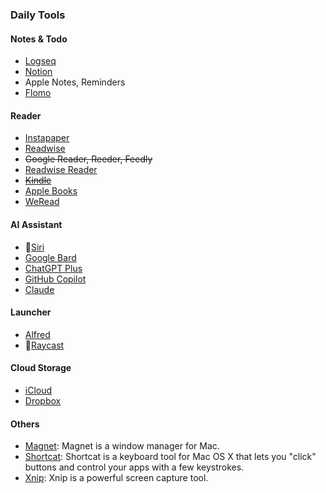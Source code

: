 ### Daily Tools

#### Notes & Todo

- [Logseq](https://www.logseq.com/)
- [Notion](https://www.notion.so/)
- Apple Notes, Reminders
- [Flomo](https://www.flomoapp.com/)

#### Reader

- [Instapaper](https://www.instapaper.com/)
- [Readwise](https://readwise.io/)
- ~~Google Reader, Reeder, Feedly~~
- [Readwise Reader](https://readwise.io/happy-reader/)
- ~~[Kindle](kindle.amazon.com/)~~
- [Apple Books](https://www.apple.com/hk/apple-books/)
- [WeRead](https://weread.qq.com/)

#### AI Assistant

- 👀[Siri](https://www.apple.com/siri/)
- [Google Bard](https://bard.google.com/)
- [ChatGPT Plus](https://chatgpt.openai.com/)
- [GitHub Copilot](https://copilot.github.com/)
- [Claude](https://claude.ai/)

#### Launcher

- [Alfred](https://www.alfredapp.com/)
- 👀[Raycast](https://www.raycast.com/)

#### Cloud Storage

- [iCloud](https://www.icloud.com/)
- [Dropbox](https://www.dropbox.com/)

#### Others

- [Magnet](https://www.magnet.crowdcafe.com/): Magnet is a window manager for Mac.
- [Shortcat](https://shortcat.app/): Shortcat is a keyboard tool for Mac OS X that lets you "click" buttons and control your apps with a few keystrokes.
- [Xnip](https://www.xnipapp.com/): Xnip is a powerful screen capture tool.
